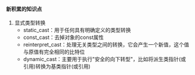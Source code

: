 
#### 新积累的知识点

1. 显式类型转换
    - static_cast：用于任何具有明确定义的类型转换
    - const_cast：去掉对象的const属性
    - reinterpret_cast：处理无关类型之间的转换，它会产生一个新值，这个值与原值有完全相同的比特位
    - dynamic_cast：主要用于执行"安全的向下转型"，比如将派生类指针(或引用)转换为基类指针(或引用)
